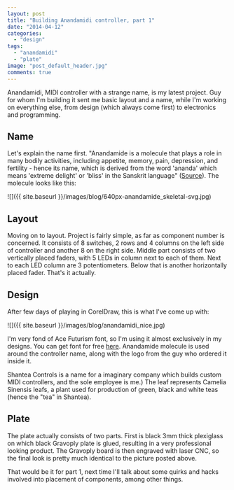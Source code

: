 ```yaml
---
layout: post
title: "Building Anandamidi controller, part 1"
date: "2014-04-12"
categories: 
  - "design"
tags: 
  - "anandamidi"
  - "plate"
image: "post_default_header.jpg"
comments: true
---
```


Anandamidi, MIDI controller with a strange name, is my latest project. Guy for whom I'm building it sent me basic layout and a name, while I'm working on everything else, from design (which always come first) to electronics and programming.

## Name

Let's explain the name first. "Anandamide is a molecule that plays a role in many bodily activities, including appetite, memory, pain, depression, and fertility - hence its name, which is derived from the word 'ananda' which means 'extreme delight' or 'bliss' in the Sanskrit language" ([Source](http://www.chm.bris.ac.uk/motm/anandamide/ananh.htm)). The molecule looks like this:

![]({{ site.baseurl }}/images/blog/640px-anandamide_skeletal-svg.jpg)

## Layout

Moving on to layout. Project is fairly simple, as far as component number is concerned. It consists of 8 switches, 2 rows and 4 columns on the left side of controller and another 8 on the right side. Middle part consists of two vertically placed faders, with 5 LEDs in column next to each of them. Next to each LED column are 3 potentiometers. Below that is another horizontally placed fader. That's it actually.

## Design

After few days of playing in CorelDraw, this is what I've come up with:  

![]({{ site.baseurl }}/images/blog/anandamidi_nice.jpg)

I'm very fond of Ace Futurism font, so I'm using it almost exclusively in my designs. You can get font for free [here](http://www.dafont.com/ace-futurism.font). Anandamide molecule is used around the controller name, along with the logo from the guy who ordered it inside it.

Shantea Controls is a name for a imaginary company which builds custom MIDI controllers, and the sole employee is me.) The leaf represents Camelia Sinensis leafs, a plant used for production of green, black and white teas (hence the "tea" in Shantea).

## Plate

The plate actually consists of two parts. First is black 3mm thick plexiglass on which black Gravoply plate is glued, resulting in a very professional looking product. The Gravoply board is then engraved with laser CNC, so the final look is pretty much identical to the picture posted above.

That would be it for part 1, next time I'll talk about some quirks and hacks involved into placement of components, among other things.
